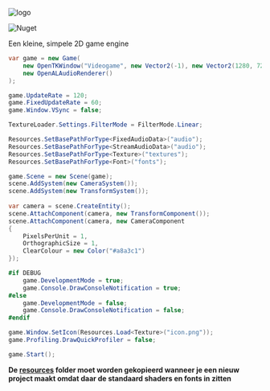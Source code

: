 ![logo](https://imagedelivery.net/5o26WuCU9khNJnleuT61wg/a3029739-7d73-4b13-2a2e-6088af77ee00/public)

![Nuget](https://img.shields.io/nuget/v/Walgelijk?color=1650EC&logo=nuget&style=flat-square)

Een kleine, simpele 2D game engine

```cs
var game = new Game(
	new OpenTKWindow("Videogame", new Vector2(-1), new Vector2(1280, 720)),
	new OpenALAudioRenderer()
);

game.UpdateRate = 120;
game.FixedUpdateRate = 60;
game.Window.VSync = false;

TextureLoader.Settings.FilterMode = FilterMode.Linear;

Resources.SetBasePathForType<FixedAudioData>("audio");
Resources.SetBasePathForType<StreamAudioData>("audio");
Resources.SetBasePathForType<Texture>("textures");
Resources.SetBasePathForType<Font>("fonts");

game.Scene = new Scene(game);
scene.AddSystem(new CameraSystem());
scene.AddSystem(new TransformSystem());
		
var camera = scene.CreateEntity();
scene.AttachComponent(camera, new TransformComponent());
scene.AttachComponent(camera, new CameraComponent
{
    PixelsPerUnit = 1,
    OrthographicSize = 1,
    ClearColour = new Color("#a8a3c1")
});

#if DEBUG
	game.DevelopmentMode = true;
	game.Console.DrawConsoleNotification = true;
#else
	game.DevelopmentMode = false;
	game.Console.DrawConsoleNotification = false;
#endif

game.Window.SetIcon(Resources.Load<Texture>("icon.png"));
game.Profiling.DrawQuickProfiler = false;

game.Start();
```
**De [resources](/Walgelijk/resources) folder moet worden gekopieerd wanneer je een nieuw project maakt omdat daar de standaard shaders en fonts in zitten**
